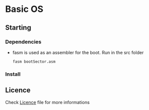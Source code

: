 # Basic OS

## Starting

### Dependencies

* fasm is used as an assembler for the boot. Run in the src folder
  
  ```
  fasm bootSector.asm
  ```

### Install

## Licence

Check [Licence](https://github.com/TheodoreDev/OS/blob/master/LICENSE) file for more informations
